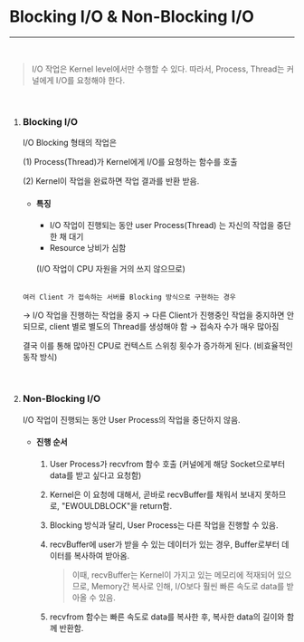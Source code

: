 # Blocking I/O & Non-Blocking I/O

---

<br>

> I/O 작업은 Kernel level에서만 수행할 수 있다. 따라서, Process, Thread는 커널에게 I/O를 요청해야 한다.

<br>

1. ### Blocking I/O

   I/O Blocking 형태의 작업은 

   (1) Process(Thread)가 Kernel에게 I/O를 요청하는 함수를 호출

   (2) Kernel이 작업을 완료하면 작업 결과를 반환 받음.

   

   * #### 특징
     * I/O 작업이 진행되는 동안 user Process(Thread) 는 자신의 작업을 중단한 채 대기
     * Resource 낭비가 심함 
     <br>
     (I/O 작업이 CPU 자원을 거의 쓰지 않으므로)

   <br>

   `여러 Client 가 접속하는 서버를 Blocking 방식으로 구현하는 경우` 
   
   → I/O 작업을 진행하는 작업을 중지 
   → 다른 Client가 진행중인 작업을 중지하면 안되므로, client 별로 별도의 Thread를 생성해야 함 
   → 접속자 수가 매우 많아짐

   결국 이를 통해 많아진 CPU로 컨텍스트 스위칭 횟수가 증가하게 된다. (비효율적인 동작 방식)

   <br>

2. ### Non-Blocking I/O

   I/O 작업이 진행되는 동안 User Process의 작업을 중단하지 않음. 

   * #### 진행 순서

     1. User Process가 recvfrom 함수 호출 (커널에게 해당 Socket으로부터 data를 받고 싶다고 요청함)

     2. Kernel은 이 요청에 대해서, 곧바로 recvBuffer를 채워서 보내지 못하므로, "EWOULDBLOCK"을 return함.

     3. Blocking 방식과 달리, User Process는 다른 작업을 진행할 수 있음.

     4. recvBuffer에 user가 받을 수 있는 데이터가 있는 경우, Buffer로부터 데이터를 복사하여 받아옴.

        > 이때, recvBuffer는 Kernel이 가지고 있는 메모리에 적재되어 있으므로, Memory간 복사로 인해, I/O보다 훨씬 빠른 속도로 data를 받아올 수 있음.

     5. recvfrom 함수는 빠른 속도로 data를 복사한 후, 복사한 data의 길이와 함께 반환함.

